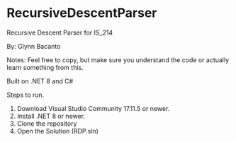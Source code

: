 # RecursiveDescentParser
Recursive Descent Parser for IS_214

By: Glynn Bacanto

Notes: Feel free to copy, but make sure you understand the code or actually learn something from this.

Built on .NET 8 and C#

Steps to run.
1. Download Visual Studio Community 17.11.5 or newer.
2. Install .NET 8 or newer. 
4. Clone the repository
5. Open the Solution (RDP.sln)
